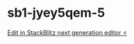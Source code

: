 # sb1-jyey5qem-5

[Edit in StackBlitz next generation editor ⚡️](https://stackblitz.com/~/github.com/garret1U/sb1-jyey5qem-5)